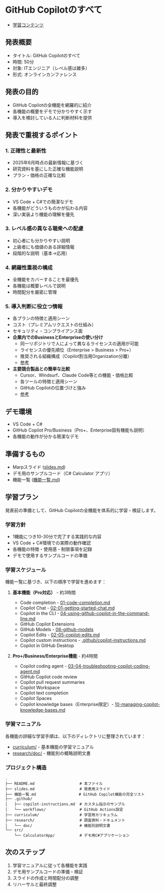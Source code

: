 # GitHub Copilotのすべて

- [学習コンテンツ](https://agreeable-island-0c8e4d900.6.azurestaticapps.net/index.html)

## 発表概要
- タイトル: GitHub Copilotのすべて
- 時間: 50分
- 対象: ITエンジニア（レベル感は雑多）
- 形式: オンラインカンファレンス

## 発表の目的
- GitHub Copilotの全機能を網羅的に紹介
- 各機能の概要をデモで分かりやすく示す
- 導入を検討している人に判断材料を提供

## 発表で重視するポイント

### 1. 正確性と最新性
- 2025年6月時点の最新情報に基づく
- 研究資料を基にした正確な機能説明
- プラン・価格の正確な比較

### 2. 分かりやすいデモ
- VS Code + C#での簡潔なデモ
- 各機能がどういうものかが伝わる内容
- 深い実装より機能の理解を優先

### 3. レベル感の異なる聴衆への配慮
- 初心者にも分かりやすい説明
- 上級者にも価値のある詳細情報
- 段階的な説明（基本→応用）

### 4. 網羅性重視の構成
- 全機能をカバーすることを最優先
- 各機能は概要レベルで説明
- 時間配分を厳密に管理

### 5. 導入判断に役立つ情報
- 各プランの特徴と適用シーン
- コスト（プレミアムリクエストの仕組み）
- セキュリティ・コンプライアンス面
- **企業内でのBusinessとEnterpriseの使い分け**
  - 同一リポジトリで人によって異なるライセンスの適用が可能
  - ライセンスの優先順位（Enterprise > Business > Pro+）
  - 推奨される組織構成（Copilot割当用Organization分離）
  - [参考](research/2025-06-05-github-copilot-license.md)
- **主要競合製品との簡単な比較**
  - Cursor、Windsurf、Claude Code等との機能・価格比較
  - 各ツールの特徴と適用シーン
  - GitHub Copilotの位置づけと強み
  - [参考](research/Copilot最新情報と競合ツール比較_.md)

## デモ環境
- VS Code + C#
- GitHub Copilot Pro/Business（Pro+、Enterprise固有機能も説明）
- 各機能の動作が分かる簡潔なデモ

## 準備するもの
- Marpスライド ([slides.md](slides.md))
- デモ用のサンプルコード（C# Calculator アプリ）
- 機能一覧 ([機能一覧.md](機能一覧.md))

## 学習プラン

発表前の準備として、GitHub Copilotの全機能を体系的に学習・検証します。

### 学習方針
- 1機能につき10-30分で完了する実践的な内容
- VS Code + C#環境での実際の動作確認
- 各機能の特徴・使用感・制限事項を記録
- デモで使用するサンプルコードの準備

### 学習スケジュール
機能一覧に基づき、以下の順序で学習を進めます：

1. **基本機能（Pro対応）** - 約3時間
   - Code completion - [01-code-completion.md](curriculum/01-code-completion.md)
   - Copilot Chat - [02-01-getting-started-chat.md](curriculum/02-01-getting-started-chat.md)
   - Copilot in the CLI - [04-using-github-copilot-in-the-command-line.md](research/doc/04-using-github-copilot-in-the-command-line.md)
   - GitHub Copilot Extensions
   - GitHub Models - [06-github-models](research/doc/06-github-models/)
   - Copilot Edits - [02-05-copilot-edits.md](curriculum/02-05-copilot-edits.md)
   - Copilot custom instructions - [.github/copilot-instructions.md](.github/copilot-instructions.md)
   - Copilot in GitHub Desktop

2. **Pro+/Business/Enterprise機能** - 約4時間
   - Copilot coding agent - [03-04-troubleshooting-copilot-coding-agent.md](curriculum/03-04-troubleshooting-copilot-coding-agent.md)
   - GitHub Copilot code review
   - Copilot pull request summaries
   - Copilot Workspace
   - Copilot text completion
   - Copilot Spaces
   - Copilot knowledge bases（Enterprise限定）- [10-managing-copilot-knowledge-bases.md](curriculum/10-managing-copilot-knowledge-bases.md)

### 学習マニュアル

各機能の詳細な学習手順は、以下のディレクトリに整理されています：

- [curriculum/](curriculum/) - 基本機能の学習マニュアル
- [research/doc/](research/doc/) - 機能別の概略説明文書

### プロジェクト構造

```
.
├── README.md                    # 本ファイル
├── slides.md                    # 発表用スライド
├── 機能一覧.md                   # GitHub Copilot機能の完全リスト
├── .github/                     
│   ├── copilot-instructions.md  # カスタム指示のサンプル
│   └── workflows/               # GitHub Actions設定
├── curriculum/                  # 学習用カリキュラム
├── research/                    # 調査資料・ドキュメント
│   └── doc/                     # 機能別説明文書
└── src/                        
    └── CalculatorApp/           # デモ用C#アプリケーション
```

## 次のステップ

1. 学習マニュアルに従って各機能を実践
2. デモ用サンプルコードの準備・検証
3. スライドの作成と時間配分の調整
4. リハーサルと最終調整